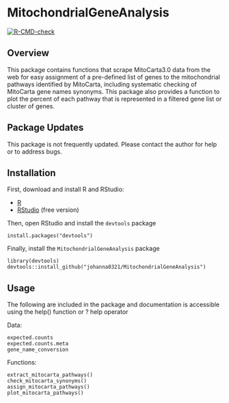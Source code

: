 # MitochondrialGeneAnalysis

<!-- badges: start -->
[![R-CMD-check](https://github.com/johanna0321/MitochondrialGeneAnalysis/actions/workflows/R-CMD-check.yaml/badge.svg)](https://github.com/johanna0321/MitochondrialGeneAnalysis/actions/workflows/R-CMD-check.yaml)
<!-- badges: end -->

## Overview
  
This package contains functions that scrape MitoCarta3.0 data from the web for easy assignment 
of a pre-defined list of genes to the mitochondrial pathways identified by MitoCarta, including 
systematic checking of MitoCarta gene names synonyms. This package also provides a function to 
plot the percent of each pathway that is represented in a filtered gene list or cluster of genes. 

## Package Updates

This package is not frequently updated. Please contact the author for help or to address bugs. 

## Installation

First, download and install R and RStudio:
  
- [R](https://mirror.las.iastate.edu/CRAN/) 
- [RStudio](https://rstudio.com/products/rstudio/download/) (free version)

Then, open RStudio and install the `devtools` package

```
install.packages("devtools")
```

Finally, install the `MitochondrialGeneAnalysis` package

```
library(devtools)
devtools::install_github("johanna0321/MitochondrialGeneAnalysis")
```

## Usage

The following are included in the package and documentation is accessible using the 
help() function or ? help operator

Data:
```
expected.counts
expected.counts.meta
gene_name_conversion
```
  
Functions: 
```
extract_mitocarta_pathways()
check_mitocarta_synonyms()
assign_mitocarta_pathways()
plot_mitocarta_pathways()
```
